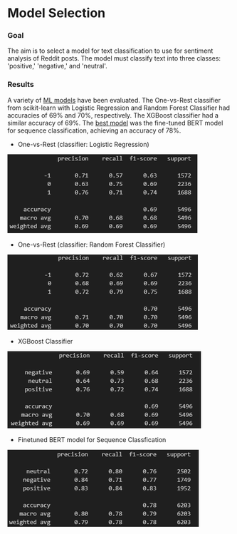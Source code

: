 # Model Selection

### Goal
The aim is to select a model for text classification to use for sentiment analysis of Reddit posts. The model must classify text into three classes: 'positive,' 'negative,' and 'neutral'.

### Results
A variety of [ML models](ml_models.ipynb) have been evaluated. The One-vs-Rest classifier from scikit-learn with Logistic Regression and Random Forest Classifier had accuracies of 69% and 70%, respectively. The XGBoost classifier had a similar accuracy of 69%. The [best model](BERT_model_finetuning.ipynb) was the fine-tuned BERT model for sequence classification, achieving an accuracy of 78%.

- One-vs-Rest (classifier: Logistic Regression)  

![Alt text](images/ovr-logistic-regression.png)



- One-vs-Rest (classifier: Random Forest Classifier)  

![Alt text](images/ovr-random-forest.png)





- XGBoost Classifier

![Alt text](images/xgboost.png)



- Finetuned BERT model for Sequence Classfication

![Alt text](images/bert-finetuned.png)